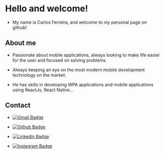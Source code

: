 # Hello and welcome!
* My name is Carlos Ferreira, and welcome to my personal page on github!

## About me
* Passionate about mobile applications, always looking to make life easier for the user and focused on solving problems.

* Always keeping an eye on the most modern mobile development technology on the market.

* He has skills in developing WPA applications and mobile applications using ReactJs, React Native...

## Contact

* [
![Gmail Badge](https://camo.githubusercontent.com/571384769c09e0c66b45e39b5be70f68f552db3e2b2311bc2064f0d4a9f5983b/68747470733a2f2f696d672e736869656c64732e696f2f62616467652f476d61696c2d4431343833363f7374796c653d666f722d7468652d6261646765266c6f676f3d676d61696c266c6f676f436f6c6f723d7768697465)
](mailto:carlossts826@gmail.com)
* [![Github Badge](https://img.shields.io/badge/GitHub-100000?style=for-the-badge&logo=github&logoColor=white)](https://github.com/CarlosSTS)

* [![Linkedin Badge](https://img.shields.io/badge/LinkedIn-0077B5?style=for-the-badge&logo=linkedin&logoColor=white)](https://www.linkedin.com/in/carlos-ferreira-4b2ba219a/)
* [
![Instagram Badge](https://img.shields.io/badge/Instagram-E4405F?style=for-the-badge&logo=instagram&logoColor=white)
](https://www.instagram.com/carlos_ferreira826/)
